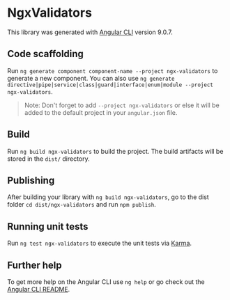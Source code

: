 # NgxValidators

This library was generated with [Angular CLI](https://github.com/angular/angular-cli) version 9.0.7.

## Code scaffolding

Run `ng generate component component-name --project ngx-validators` to generate a new component. You can also use `ng generate directive|pipe|service|class|guard|interface|enum|module --project ngx-validators`.
> Note: Don't forget to add `--project ngx-validators` or else it will be added to the default project in your `angular.json` file. 

## Build

Run `ng build ngx-validators` to build the project. The build artifacts will be stored in the `dist/` directory.

## Publishing

After building your library with `ng build ngx-validators`, go to the dist folder `cd dist/ngx-validators` and run `npm publish`.

## Running unit tests

Run `ng test ngx-validators` to execute the unit tests via [Karma](https://karma-runner.github.io).

## Further help

To get more help on the Angular CLI use `ng help` or go check out the [Angular CLI README](https://github.com/angular/angular-cli/blob/master/README.md).
